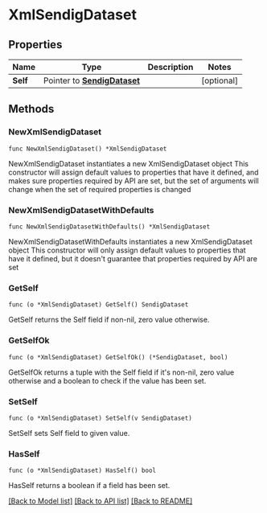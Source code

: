 # XmlSendigDataset

## Properties

Name | Type | Description | Notes
------------ | ------------- | ------------- | -------------
**Self** | Pointer to [**SendigDataset**](SendigDataset.md) |  | [optional] 

## Methods

### NewXmlSendigDataset

`func NewXmlSendigDataset() *XmlSendigDataset`

NewXmlSendigDataset instantiates a new XmlSendigDataset object
This constructor will assign default values to properties that have it defined,
and makes sure properties required by API are set, but the set of arguments
will change when the set of required properties is changed

### NewXmlSendigDatasetWithDefaults

`func NewXmlSendigDatasetWithDefaults() *XmlSendigDataset`

NewXmlSendigDatasetWithDefaults instantiates a new XmlSendigDataset object
This constructor will only assign default values to properties that have it defined,
but it doesn't guarantee that properties required by API are set

### GetSelf

`func (o *XmlSendigDataset) GetSelf() SendigDataset`

GetSelf returns the Self field if non-nil, zero value otherwise.

### GetSelfOk

`func (o *XmlSendigDataset) GetSelfOk() (*SendigDataset, bool)`

GetSelfOk returns a tuple with the Self field if it's non-nil, zero value otherwise
and a boolean to check if the value has been set.

### SetSelf

`func (o *XmlSendigDataset) SetSelf(v SendigDataset)`

SetSelf sets Self field to given value.

### HasSelf

`func (o *XmlSendigDataset) HasSelf() bool`

HasSelf returns a boolean if a field has been set.


[[Back to Model list]](../README.md#documentation-for-models) [[Back to API list]](../README.md#documentation-for-api-endpoints) [[Back to README]](../README.md)


